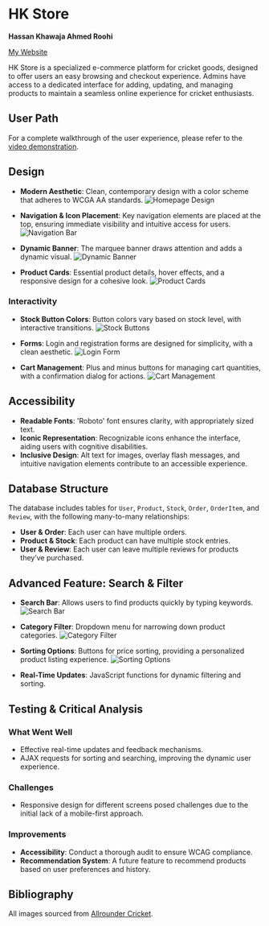 # HK Store

**Hassan Khawaja Ahmed Roohi**

[My Website](https://hassankh17.pythonanywhere.com/)

HK Store is a specialized e-commerce platform for cricket goods, designed to offer users an easy browsing and checkout experience. Admins have access to a dedicated interface for adding, updating, and managing products to maintain a seamless online experience for cricket enthusiasts.

## User Path
For a complete walkthrough of the user experience, please refer to the [video demonstration](#).

## Design
- **Modern Aesthetic**: Clean, contemporary design with a color scheme that adheres to WCGA AA standards.
  ![Homepage Design](images/homepage_design.png)

- **Navigation & Icon Placement**: Key navigation elements are placed at the top, ensuring immediate visibility and intuitive access for users.
  ![Navigation Bar](images/navigation_bar.png)

- **Dynamic Banner**: The marquee banner draws attention and adds a dynamic visual.
  ![Dynamic Banner](images/dynamic_banner.png)

- **Product Cards**: Essential product details, hover effects, and a responsive design for a cohesive look.
  ![Product Cards](images/product_cards.png)

### Interactivity
- **Stock Button Colors**: Button colors vary based on stock level, with interactive transitions.
  ![Stock Buttons](images/stock_buttons.png)

- **Forms**: Login and registration forms are designed for simplicity, with a clean aesthetic.
  ![Login Form](images/login_form.png)

- **Cart Management**: Plus and minus buttons for managing cart quantities, with a confirmation dialog for actions.
  ![Cart Management](images/cart_management.png)

## Accessibility
- **Readable Fonts**: 'Roboto' font ensures clarity, with appropriately sized text.
- **Iconic Representation**: Recognizable icons enhance the interface, aiding users with cognitive disabilities.
- **Inclusive Design**: Alt text for images, overlay flash messages, and intuitive navigation elements contribute to an accessible experience.

## Database Structure
The database includes tables for `User`, `Product`, `Stock`, `Order`, `OrderItem`, and `Review`, with the following many-to-many relationships:
- **User & Order**: Each user can have multiple orders.
- **Product & Stock**: Each product can have multiple stock entries.
- **User & Review**: Each user can leave multiple reviews for products they’ve purchased.
  
## Advanced Feature: Search & Filter
- **Search Bar**: Allows users to find products quickly by typing keywords.
  ![Search Bar](images/search_bar.png)

- **Category Filter**: Dropdown menu for narrowing down product categories.
  ![Category Filter](images/category_filter.png)

- **Sorting Options**: Buttons for price sorting, providing a personalized product listing experience.
  ![Sorting Options](images/sorting_options.png)

- **Real-Time Updates**: JavaScript functions for dynamic filtering and sorting.

## Testing & Critical Analysis
### What Went Well
- Effective real-time updates and feedback mechanisms.
- AJAX requests for sorting and searching, improving the dynamic user experience.

### Challenges
- Responsive design for different screens posed challenges due to the initial lack of a mobile-first approach.

### Improvements
- **Accessibility**: Conduct a thorough audit to ensure WCAG compliance.
- **Recommendation System**: A future feature to recommend products based on user preferences and history.

## Bibliography
All images sourced from [Allrounder Cricket](https://www.allroundercricket.com/).
